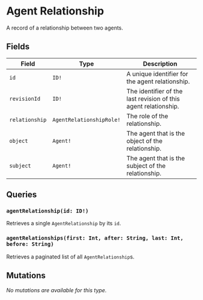 # Agent Relationship

A record of a relationship between two agents.

## Fields

| Field | Type | Description |
| ----- | ---- | ----------- |
| `id` | `ID!` | A unique identifier for the agent relationship. |
| `revisionId` | `ID!` | The identifier of the last revision of this agent relationship. |
| `relationship` | `AgentRelationshipRole!` | The role of the relationship. |
| `object` | `Agent!` | The agent that is the object of the relationship. |
| `subject` | `Agent!` | The agent that is the subject of the relationship. |

## Queries

### `agentRelationship(id: ID!)`

Retrieves a single `AgentRelationship` by its `id`.

### `agentRelationships(first: Int, after: String, last: Int, before: String)`

Retrieves a paginated list of all `AgentRelationship`s.

## Mutations

_No mutations are available for this type._ 